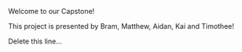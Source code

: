 Welcome to our Capstone!

This project is presented by Bram, Matthew, Aidan, Kai and Timothee!

Delete this line...
